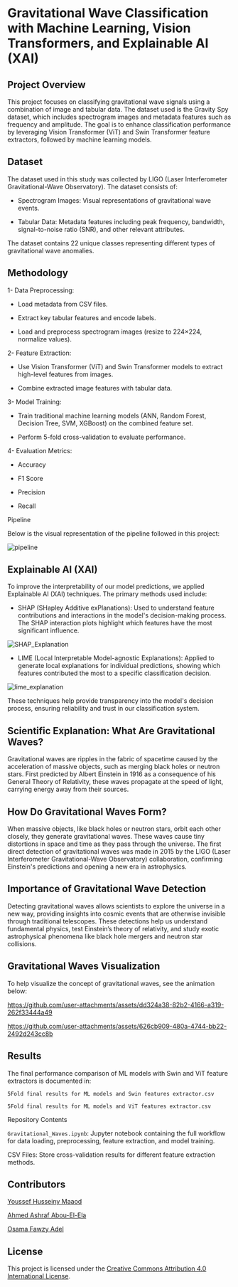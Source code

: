 # Gravitational Wave Classification with Machine Learning, Vision Transformers, and Explainable AI (XAI)

## Project Overview

This project focuses on classifying gravitational wave signals using a combination of image and tabular data. The dataset used is the Gravity Spy dataset, which includes spectrogram images and metadata features such as frequency and amplitude. The goal is to enhance classification performance by leveraging Vision Transformer (ViT) and Swin Transformer feature extractors, followed by machine learning models.

## Dataset

The dataset used in this study was collected by LIGO (Laser Interferometer Gravitational-Wave Observatory).
The dataset consists of:

- Spectrogram Images: Visual representations of gravitational wave events.

- Tabular Data: Metadata features including peak frequency, bandwidth, signal-to-noise ratio (SNR), and other relevant attributes.

 The dataset contains 22 unique classes representing different types of gravitational wave anomalies.
## Methodology

1- Data Preprocessing:

- Load metadata from CSV files.

- Extract key tabular features and encode labels.

- Load and preprocess spectrogram images (resize to 224×224, normalize values).

2- Feature Extraction:

- Use Vision Transformer (ViT) and Swin Transformer models to extract high-level features from images.

- Combine extracted image features with tabular data.

3- Model Training:

- Train traditional machine learning models (ANN, Random Forest, Decision Tree, SVM, XGBoost) on the combined feature set.

- Perform 5-fold cross-validation to evaluate performance.

4- Evaluation Metrics:
- Accuracy

- F1 Score

- Precision

- Recall

Pipeline

Below is the visual representation of the pipeline followed in this project:

![pipeline](https://github.com/user-attachments/assets/1ba4bacf-36da-4182-af08-537370ebd661)


## Explainable AI (XAI)

To improve the interpretability of our model predictions, we applied Explainable AI (XAI) techniques. The primary methods used include:

- SHAP (SHapley Additive exPlanations): Used to understand feature contributions and interactions in the model's decision-making process. The SHAP interaction plots highlight which features have the most significant influence.

![SHAP_Explanation](https://github.com/user-attachments/assets/23f92a13-07e6-4870-8758-0e4aac8093c5)


- LIME (Local Interpretable Model-agnostic Explanations): Applied to generate local explanations for individual predictions, showing which features contributed the most to a specific classification decision.

![lime_explanation](https://github.com/user-attachments/assets/d5c77699-242c-413f-a4ad-b8445adba772)


These techniques help provide transparency into the model's decision process, ensuring reliability and trust in our classification system.

## Scientific Explanation: What Are Gravitational Waves?

Gravitational waves are ripples in the fabric of spacetime caused by the acceleration of massive objects, such as merging black holes or neutron stars. First predicted by Albert Einstein in 1916 as a consequence of his General Theory of Relativity, these waves propagate at the speed of light, carrying energy away from their sources.

## How Do Gravitational Waves Form?

When massive objects, like black holes or neutron stars, orbit each other closely, they generate gravitational waves. These waves cause tiny distortions in space and time as they pass through the universe. The first direct detection of gravitational waves was made in 2015 by the LIGO (Laser Interferometer Gravitational-Wave Observatory) collaboration, confirming Einstein's predictions and opening a new era in astrophysics.

## Importance of Gravitational Wave Detection

Detecting gravitational waves allows scientists to explore the universe in a new way, providing insights into cosmic events that are otherwise invisible through traditional telescopes. These detections help us understand fundamental physics, test Einstein’s theory of relativity, and study exotic astrophysical phenomena like black hole mergers and neutron star collisions.

## Gravitational Waves Visualization

To help visualize the concept of gravitational waves, see the animation below:

https://github.com/user-attachments/assets/dd324a38-82b2-4166-a319-262f33444a49


https://github.com/user-attachments/assets/626cb909-480a-4744-bb22-2492d243cc8b

## Results

The final performance comparison of ML models with Swin and ViT feature extractors is documented in:

`5Fold final results for ML models and Swin features extractor.csv`

`5Fold final results for ML models and ViT features extractor.csv`

Repository Contents

`Gravitational_Waves.ipynb`: Jupyter notebook containing the full workflow for data loading, preprocessing, feature extraction, and model training.

CSV Files: Store cross-validation results for different feature extraction methods.

## Contributors

[Youssef Husseiny Maaod](https://github.com/yuseiff)

[Ahmed Ashraf Abou-El-Ela](https://github.com/Ashraf1625)

[Osama Fawzy Adel](https://github.com/OsamaElswesy)

## License

This project is licensed under the [Creative Commons Attribution 4.0 International License](https://creativecommons.org/licenses/by/4.0/).

